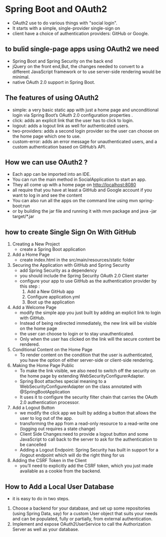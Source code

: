 # Spring Boot and OAuth2

* OAuth2 use to do various things with "social login".
* It starts with a simple, single-provider single-sign on
* client have a choice of authentication providers: GitHub or Google.

## to bulid single-page apps using OAuth2 we need

* Spring Boot and Spring Security on the back end
* jQuery on the front end,But, the changes needed to convert to a different JavaScript framework or to use server-side rendering would be minimal.
* native OAuth 2.0 support in Spring Boot.

## The features of using OAuth2

* simple: a very basic static app with just a home page and unconditional login via Spring Boot’s OAuth 2.0 configuration properties .
* click: adds an explicit link that the user has to click to login.
* logout: adds a logout link as well for authenticated users.
* two-providers: adds a second login provider so the user can choose on the home page which one to use.
* custom-error: adds an error message for unauthenticated users, and a custom authentication based on GitHub’s API.

## How we can use OAuth2 ?

* Each app can be imported into an IDE.
* You can run the main method in SocialApplication to start an app.
* They all come up with a home page on <http://localhost:8080>
* all require that you have at least a GitHub and Google account if you want to log in and see the content
* You can also run all the apps on the command line using mvn spring-boot:run
* or by building the jar file and running it with mvn package and java -jar target/*.jar

## how to create Single Sign On With GitHub

1. Creating a New Project
    * create a Spring Boot application
2. Add a Home Page
    * create index.html in the src/main/resources/static folder
3. Securing the Application with GitHub and Spring Security
    * add Spring Security as a dependency
    * you should include the Spring Security OAuth 2.0 Client starter
    * configure your app to use GitHub as the authentication provider by this step :
        1. Add a New GitHub app
        2. Configure application.yml
        3. Boot up the application
4. Add a Welcome Page
    * modify the simple app you just built by adding an explicit link to login with GitHub.
    * Instead of being redirected immediately, the new link will be visible on the home page
    * the user can choose to login or to stay unauthenticated.
    * Only when the user has clicked on the link will the secure content be rendered.
5. Conditional Content on the Home Page
    * To render content on the condition that the user is authenticated, you have the option of either server-side or client-side rendering.
6. Making the Home Page Public
    * To make the link visible, we also need to switch off the security on the home page by extending WebSecurityConfigurerAdapter.
    * Spring Boot attaches special meaning to a WebSecurityConfigurerAdapter on the class annotated with @SpringBootApplication
    * It uses it to configure the security filter chain that carries the OAuth 2.0 authentication processor.
7. Add a Logout Button
    * we modify the click app we built by adding a button that allows the user to log out of the app.
    * transforming the app from a read-only resource to a read-write one (logging out requires a state change)
    * Client Side Changes:need to provide a logout button and some JavaScript to call back to the server to ask for the authentication to be cancelled
    * Adding a Logout Endpoint: Spring Security has built in support for a /logout endpoint which will do the right thing for us
8. Adding the CSRF Token in the Client
    * you’ll need to explicitly add the CSRF token, which you just made available as a cookie from the backend.

## How to Add a Local User Database

* it is easy to do in two steps.

1. Choose a backend for your database, and set up some repositories (using Spring Data, say) for a custom User object that suits your needs and can be populated, fully or partially, from external authentication.
2. Implement and expose OAuth2UserService to call the Authorization Server as well as your database.

